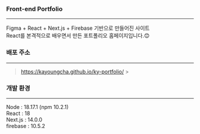 ### Front-end Portfolio

---

Figma + React + Next.js + Firebase 기반으로 만들어진 사이트
<br/>
React를 본격적으로 배우면서 만든 포트폴리오 홈페이지입니다.😊
<br/>

### 배포 주소

---

> https://kayoungcha.github.io/ky-portfolio/ > <br/>

### 개발 환경

---

Node : 18.17.1 (npm 10.2.1)
<br/>
React : 18
<br/>
Next.js : 14.0.0
<br/>
firebase : 10.5.2
